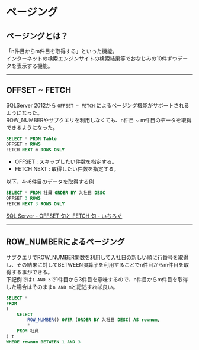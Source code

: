 # ページング

## ページングとは？

「n件目からm件目を取得する」といった機能。  
インターネットの検索エンジンサイトの検索結果等でおなじみの10件ずつデータを表示する機能。  

---

## OFFSET ~ FETCH

SQLServer 2012から `OFFSET ~ FETCH` によるページング機能がサポートされるようになった。  
ROW_NUMBERやサブクエリを利用しなくても、n件目 ~ m件目のデータを取得できるようになった。  

``` sql
SELECT * FROM Table
OFFSET n ROWS
FETCH NEXT m ROWS ONLY
```

- OFFSET : スキップしたい件数を指定する。  
- FETCH NEXT : 取得したい件数を指定する。  

以下、4~6件目のデータを取得する例  

``` sql
SELECT * FROM 社員 ORDER BY 入社日 DESC
OFFSET 3 ROWS
FETCH NEXT 3 ROWS ONLY
```

[SQL Server - OFFSET 句と FETCH 句 - いちろぐ](https://ichiroku11.hatenablog.jp/entry/2014/03/03/003411)  

---

## ROW_NUMBERによるページング

サブクエリでROW_NUMBER関数を利用して入社日の新しい順に行番号を取得し、その結果に対してBETWEEN演算子を利用することでn件目からm件目を取得する事ができる。  
下記例では`1 AND 3`で1件目から3件目を意味するので、n件目からm件目を取得した場合はそのまま`n AND m`と記述すれば良い。  

``` sql
SELECT *
FROM 
(
    SELECT
        ROW_NUMBER() OVER (ORDER BY 入社日 DESC) AS rownum,
        *
    FROM 社員
) t
WHERE rownum BETWEEN 1 AND 3
```
